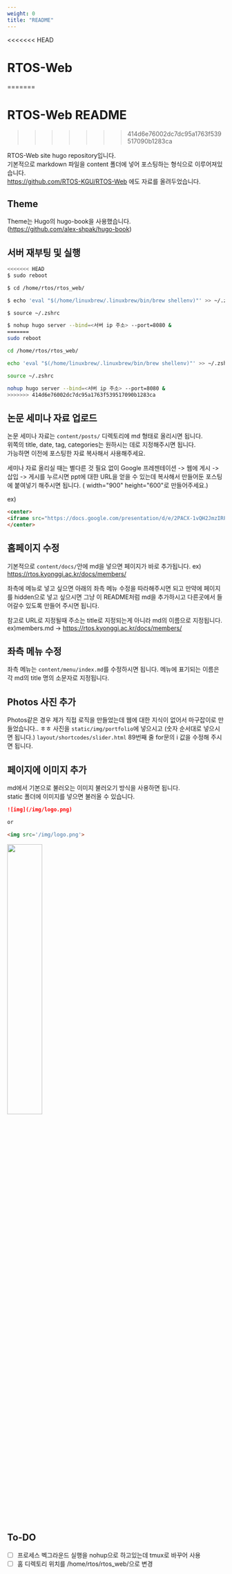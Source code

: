 ```yaml
---
weight: 0
title: "README"
---
```


<<<<<<< HEAD
# RTOS-Web
=======
# RTOS-Web README
>>>>>>> 414d6e76002dc7dc95a1763f539517090b1283ca

RTOS-Web site hugo repository입니다.  
기본적으로 markdown 파일을 content 폴더에 넣어 포스팅하는 형식으로 이루어져있습니다.  
https://github.com/RTOS-KGU/RTOS-Web 에도 자료를 올려두었습니다.

## Theme  

Theme는 Hugo의 hugo-book을 사용했습니다.  
(https://github.com/alex-shpak/hugo-book)  

## 서버 재부팅 및 실행  

```bash
<<<<<<< HEAD
$ sudo reboot

$ cd /home/rtos/rtos_web/

$ echo 'eval "$(/home/linuxbrew/.linuxbrew/bin/brew shellenv)"' >> ~/.zshrc

$ source ~/.zshrc

$ nohup hugo server --bind=<서버 ip 주소> --port=8080 &
=======
sudo reboot

cd /home/rtos/rtos_web/

echo 'eval "$(/home/linuxbrew/.linuxbrew/bin/brew shellenv)"' >> ~/.zshrc

source ~/.zshrc

nohup hugo server --bind=<서버 ip 주소> --port=8080 &
>>>>>>> 414d6e76002dc7dc95a1763f539517090b1283ca
```

## 논문 세미나 자료 업로드  

논문 세미나 자료는 ```content/posts/``` 디렉토리에 md 형태로 올리시면 됩니다.  
위쪽의 title, date, tag, categories는 원하시는 데로 지정해주시면 됩니다.  
가능하면 이전에 포스팅한 자료 복사해서 사용해주세요.  

세미나 자료 올리실 때는 별다른 것 필요 없이 Google 프레젠테이션 -> 웹에 게시 -> 삽입 -> 게시를 누르시면 ppt에 대한 URL을 얻을 수 있는데 복사해서 만들어둔 포스팅에 붙여넣기 해주시면 됩니다. ( width="900" height="600"로 만들어주세요.)  

ex)
```html
<center>
<iframe src="https://docs.google.com/presentation/d/e/2PACX-1vQH2JmzIRFkxKg7Edq6t6vbcgmW3A-IUm3BQtqNgpsUbgi-362XspHLC-DCCGUIfFV_hHtGih1OGgb6/embed?start=false&loop=false&delayms=3000" frameborder="0" width="900" height="600" allowfullscreen="true" mozallowfullscreen="true" webkitallowfullscreen="true"></iframe>
</center>
```

## 홈페이지 수정  

기본적으로 ```content/docs/```안에 md을 넣으면 페이지가 바로 추가됩니다. ex) https://rtos.kyonggi.ac.kr/docs/members/

좌측에 메뉴로 넣고 싶으면 아래의 좌측 메뉴 수정을 따라해주시면 되고 만약에 페이지를 hidden으로 넣고 싶으시면 그냥 이 README처럼 md을 추가하시고 다른곳에서 들어갈수 있도록 만들어 주시면 됩니다.

참고로 URL로 지정될때 주소는 title로 지정되는게 아니라 md의 이름으로 지정됩니다. ex)members.md -> https://rtos.kyonggi.ac.kr/docs/members/

## 좌측 메뉴 수정

좌측 메뉴는 ```content/menu/index.md```를 수정하시면 됩니다. 메뉴에 표기되는 이름은 각 md의 title 명의 소문자로 지정됩니다.  

## Photos 사진 추가

Photos같은 경우 제가 직접 로직을 만들었는데 웹에 대한 지식이 없어서 마구잡이로 만들었습니다.. ㅎㅎ
사진을 ```static/img/portfolio```에 넣으시고 (숫자 순서대로 넣으시면 됩니다.) ```layout/shortcodes/slider.html``` 89번째 줄 for문의 i 값을 수정해 주시면 됩니다. 

## 페이지에 이미지 추가  

md에서 기본으로 불러오는 이미지 불러오기 방식을 사용하면 됩니다.  
static 폴더에 이미지를 넣으면 불러올 수 있습니다.  

```markdown
![img](/img/logo.png)

or

<img src='/img/logo.png'>
```
<img src='/img/logo.png' width="40%">  

## To-DO

- [ ] 프로세스 벡그라운드 실행을 nohup으로 하고있는데 tmux로 바꾸어 사용  
- [ ] 홈 디렉토리 위치를 /home/rtos/rtos_web/으로 변경
